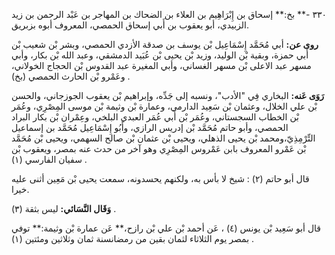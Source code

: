 ٣٣٠ -** بخ:** إسحاق بن إِبْرَاهِيم بن العلاء بن الضحاك بن المهاجر بن عَبْد الرحمن بن زيد الزبيدي، أبو يعقوب بن أَبي إسحاق الحمصي، المعروف أبوه بزبريق.

**روى عن:** أبي مُحَمَّد إِسْمَاعِيل بْن يوسف بن صدقة الأزدي الحمصي، وبشر بْن شعيب بْن أَبي حمزة، وبقية بْن الوليد، وزيد بْن يحيى بْن عُبَيد الدمشقي، وعبد الله بْن بكار، وأبي مسهر عبد الاعلى بْن مسهر الغساني، وأبي المغيرة عبد القدوس بْن الحجاج الخولاني، وعَمْرو بْن الحارث الحمصي (بخ) .

**رَوَى عَنه:** البخاري فِي "الأدب"، ونسبه إلى جَدِّه، وإبراهيم بْن يعقوب الجوزجاني، والحسن بْن علي الخلال، وعثمان بْن سَعِيد الدارمي، وعمارة بْن وثيمة بْن موسى المِصْرِي، وعُمَر بْن الخطاب السجستاني، وعُمَر بْن أَبي عُمَر العبدي البلخي، وعِمْران بْن بكار البراد الحمصي، وأبو حاتم مُحَمَّد بْن إدريس الرازي، وأَبُو إِسْمَاعِيل مُحَمَّد بن إسماعيل التِّرْمِذِيّ،ومحمد بْن يحيى الذهلي، ويحيى بْن عثمان بْن صالح السهمي، ويحيى بْن مُحَمَّد بْن عَمْرو المعروف بابن عَمْروس المِصْرِي وهو آخر من حدث عنه بمصر، ويعقوب بْن سفيان الفارسي (١) .

قال أبو حاتم (٢) : شيخ لا بأس به، ولكنهم يحسدونه، سمعت يحيى بْن مَعِين أثنى عليه خيرا.

**وَقَال النَّسَائي:** ليس بثقة (٣) .

قال أبو سَعِيد بْن يونس (٤) ، عَن أحمد بْن علي بْن رازح،** عَن عمارة بْن وثيمة:** توفي بمصر يوم الثلاثاء لثمان بقين من رمضانسنة ثمان وثلاثين ومئتين (١) .